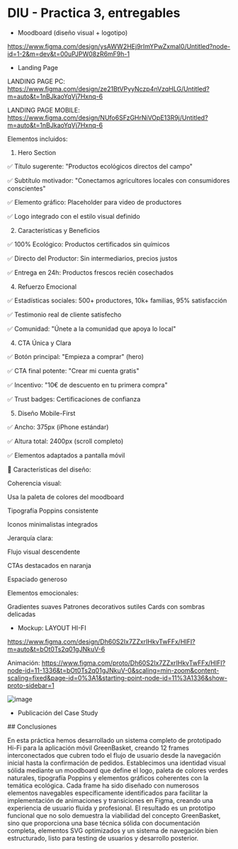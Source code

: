 # DIU - Practica 3, entregables

- Moodboard (diseño visual + logotipo)

[https://www.figma.com/design/ysAWW2HEj9rImYPwZxmaI0/Untitled?node-id=1-2&m=dev&t=00uPJPW08zR6mF9h-1
](https://www.figma.com/design/ysAWW2HEj9rImYPwZxmaI0/Untitled?node-id=0-1&p=f&t=ObE0VQ6d7iA70xZj-0)
- Landing Page

LANDING PAGE PC:
https://www.figma.com/design/ze21BtVPyyNczp4nVzqHLG/Untitled?m=auto&t=1nBJkaoYqVj7Hxnq-6

LANDING PAGE MOBILE:
https://www.figma.com/design/NUfo6SFzGHrNiVOpE13R9j/Untitled?m=auto&t=1nBJkaoYqVj7Hxnq-6

Elementos incluidos:
1. Hero Section

✅ Título sugerente: "Productos ecológicos directos del campo"

✅ Subtítulo motivador: "Conectamos agricultores locales con consumidores conscientes"

✅ Elemento gráfico: Placeholder para video de productores

✅ Logo integrado con el estilo visual definido

2. Características y Beneficios 


✅ 100% Ecológico: Productos certificados sin químicos

✅ Directo del Productor: Sin intermediarios, precios justos

✅ Entrega en 24h: Productos frescos recién cosechados

4. Refuerzo Emocional



✅ Estadísticas sociales: 500+ productores, 10k+ familias, 95% satisfacción

✅ Testimonio real de cliente satisfecho

✅ Comunidad: "Únete a la comunidad que apoya lo local"


4. CTA Única y Clara


✅ Botón principal: "Empieza a comprar" (hero)

✅ CTA final potente: "Crear mi cuenta gratis"

✅ Incentivo: "10€ de descuento en tu primera compra"

✅ Trust badges: Certificaciones de confianza


5. Diseño Mobile-First

✅ Ancho: 375px (iPhone estándar)

✅ Altura total: 2400px (scroll completo)

✅ Elementos adaptados a pantalla móvil


🎨 Características del diseño:


Coherencia visual:

Usa la paleta de colores del moodboard

Tipografía Poppins consistente

Iconos minimalistas integrados


Jerarquía clara:

Flujo visual descendente

CTAs destacados en naranja

Espaciado generoso


Elementos emocionales:

Gradientes suaves
Patrones decorativos sutiles
Cards con sombras delicadas

- Mockup: LAYOUT HI-FI

 https://www.figma.com/design/Dh60S2Ix7ZZxrIHkvTwFFx/HIFI?m=auto&t=bOt0Ts2q01gJNkuV-6

 Animación: https://www.figma.com/proto/Dh60S2Ix7ZZxrIHkvTwFFx/HIFI?node-id=11-1336&t=bOt0Ts2q01gJNkuV-0&scaling=min-zoom&content-scaling=fixed&page-id=0%3A1&starting-point-node-id=11%3A1336&show-proto-sidebar=1

 ![image](https://github.com/user-attachments/assets/f9b3926b-abb9-4517-992b-808d138b8346)


  
- Publicación del Case Study

## Conclusiones

En esta práctica hemos desarrollado un sistema completo de prototipado Hi-Fi para la aplicación móvil GreenBasket, creando 12 frames interconectados que cubren todo el flujo de usuario desde la navegación inicial hasta la confirmación de pedidos. Establecimos una identidad visual sólida mediante un moodboard que define el logo, paleta de colores verdes naturales, tipografía Poppins y elementos gráficos coherentes con la temática ecológica. Cada frame ha sido diseñado con numerosos elementos navegables específicamente identificados para facilitar la implementación de animaciones y transiciones en Figma, creando una experiencia de usuario fluida y profesional. El resultado es un prototipo funcional que no solo demuestra la viabilidad del concepto GreenBasket, sino que proporciona una base técnica sólida con documentación completa, elementos SVG optimizados y un sistema de navegación bien estructurado, listo para testing de usuarios y desarrollo posterior.
